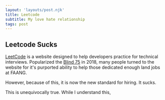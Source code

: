 ```yaml
---
layout: 'layouts/post.njk'
title: Leetcode 
subtitle: My love hate relationship
tags: post
---
```


## Leetcode Sucks

[LeetCode](https://www.leetcode.com) is a website designed to help developers practice for technical interviews. Popularized the [Blind 75](https://www.teamblind.com/post/new-year-gift---curated-list-of-top-75-leetcode-questions-to-save-your-time-OaM1orEU) in 2018, many people turned to the website for it's purported ability to help those dedicated enough land jobs at FAANG.

However, because of this, it is now the new standard for hiring. It sucks.

This is unequivocally true. While I understand this,
